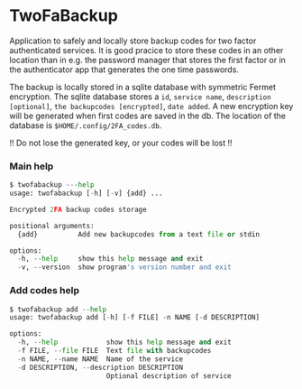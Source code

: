 # TwoFaBackup

Application to safely and locally store backup codes for two factor authenticated
services. It is good pracice to store these codes in an other location than in
e.g. the password manager that stores the first factor or in the authenticator app
that generates the one time passwords.

The backup is locally stored in a sqlite database with symmetric Fermet encryption.
The sqlite database stores a `id`, `service name`, `description [optional]`,
`the backupcodes [encrypted]`, `date added`. A new encryption key will be generated
when first codes are saved in the db.
The location of the database is `$HOME/.config/2FA_codes.db`.

!! Do not lose the generated key, or your codes will be lost !!

### Main help

```python
$ twofabackup ---help
usage: twofabackup [-h] [-v] {add} ...

Encrypted 2FA backup codes storage

positional arguments:
  {add}          Add new backupcodes from a text file or stdin

options:
  -h, --help     show this help message and exit
  -v, --version  show program's version number and exit
```

### Add codes help

```python
$ twofabackup add --help
usage: twofabackup add [-h] [-f FILE] -n NAME [-d DESCRIPTION]

options:
  -h, --help            show this help message and exit
  -f FILE, --file FILE  Text file with backupcodes
  -n NAME, --name NAME  Name of the service
  -d DESCRIPTION, --description DESCRIPTION
                        Optional description of service
```
